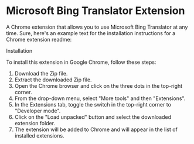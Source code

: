 # Microsoft Bing Translator Extension

A Chrome extension that allows you to use Microsoft Bing Translator at any time.
Sure, here's an example text for the installation instructions for a Chrome extension readme:

Installation

To install this extension in Google Chrome, follow these steps:

1. Download the Zip file.
2. Extract the downloaded Zip file.
3. Open the Chrome browser and click on the three dots in the top-right corner.
4. From the drop-down menu, select "More tools" and then "Extensions".
5. In the Extensions tab, toggle the switch in the top-right corner to "Developer mode".
6. Click on the "Load unpacked" button and select the downloaded extension folder.
7. The extension will be added to Chrome and will appear in the list of installed extensions.
